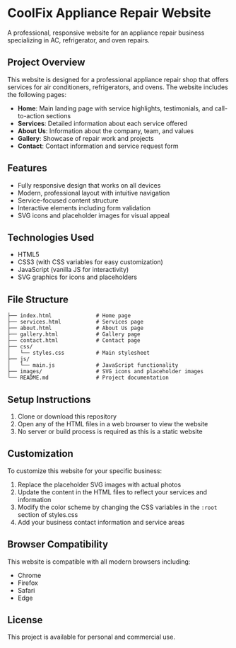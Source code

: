# CoolFix Appliance Repair Website

A professional, responsive website for an appliance repair business specializing in AC, refrigerator, and oven repairs.

## Project Overview

This website is designed for a professional appliance repair shop that offers services for air conditioners, refrigerators, and ovens. The website includes the following pages:

- **Home**: Main landing page with service highlights, testimonials, and call-to-action sections
- **Services**: Detailed information about each service offered
- **About Us**: Information about the company, team, and values
- **Gallery**: Showcase of repair work and projects
- **Contact**: Contact information and service request form

## Features

- Fully responsive design that works on all devices
- Modern, professional layout with intuitive navigation
- Service-focused content structure
- Interactive elements including form validation
- SVG icons and placeholder images for visual appeal

## Technologies Used

- HTML5
- CSS3 (with CSS variables for easy customization)
- JavaScript (vanilla JS for interactivity)
- SVG graphics for icons and placeholders

## File Structure

```
├── index.html              # Home page
├── services.html           # Services page
├── about.html              # About Us page
├── gallery.html            # Gallery page
├── contact.html            # Contact page
├── css/
│   └── styles.css          # Main stylesheet
├── js/
│   └── main.js             # JavaScript functionality
├── images/                 # SVG icons and placeholder images
└── README.md               # Project documentation
```

## Setup Instructions

1. Clone or download this repository
2. Open any of the HTML files in a web browser to view the website
3. No server or build process is required as this is a static website

## Customization

To customize this website for your specific business:

1. Replace the placeholder SVG images with actual photos
2. Update the content in the HTML files to reflect your services and information
3. Modify the color scheme by changing the CSS variables in the `:root` section of styles.css
4. Add your business contact information and service areas

## Browser Compatibility

This website is compatible with all modern browsers including:
- Chrome
- Firefox
- Safari
- Edge

## License

This project is available for personal and commercial use.